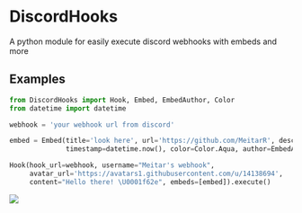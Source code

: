 # DiscordHooks
A python module for easily execute discord webhooks with embeds and more
## Examples
```python
from DiscordHooks import Hook, Embed, EmbedAuthor, Color
from datetime import datetime

webhook = 'your webhook url from discord'

embed = Embed(title='look here', url='https://github.com/MeitarR', description="some embed text here :pencil:",
              timestamp=datetime.now(), color=Color.Aqua, author=EmbedAuthor(name="Meitar"))

Hook(hook_url=webhook, username="Meitar's webhook",
     avatar_url='https://avatars1.githubusercontent.com/u/14138694',
     content="Hello there! \U0001f62e", embeds=[embed]).execute()
```
![](https://i.snag.gy/xUHvqs.jpg)